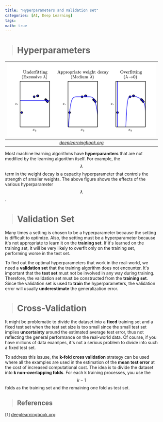 ```yaml
---
title: "Hyperparameters and Validation set"
categories: [AI, Deep Learning]
tags: 
math: true
---
```



> # Hyperparameters

|                      ![joint](/assets/img/DL/ch5_3.png)                       |
| :---------------------------------------------------------------------------: |
| _[deeplearningbook.org](https://www.deeplearningbook.org/contents/prob.html)_ |

Most machine learning algorithms have **hyperparamters** that are not modified by the learning algorithm itself. For example, the $$\lambda$$ term in the weight decay is a capacity hyperparameter that controls the strength of smaller weights. The above figure shows the effects of the various hyperparameter $$\lambda$$.

> # Validation Set

Many times a setting is chosen to be a hyperparameter because the setting is difficult to optimize. Also, the setting must be a hyperparameter because it's not appropriate to learn it on the **training set**. If it's learned on the training set, it will be very likely to overfit only on the training set, performing worse in the test set.

To find out the optimal hyperparameters that work in the real-world, we need a **validation set** that the training algorithm does not encounter. It's important that the **test set** must not be involved in any way during training. Therefore, the validation set must be constructed from the **training set**. Since the validation set is used to **train** the hyperparameters, the validation error will usually **underestimate** the generalization error.

> # Cross-Validation

It might be problematic to divide the dataset into a **fixed** training set and a fixed test set when the test set size is too small since the small test set implies **uncertainty** around the estimated average test error, thus not reflecting the general performance on the real-world data. Of course, if you have millions of data examlpes, it's not a serious problem to divide into such a fixed test set.

To address this issuse, the **k-fold cross validation** strategy can be used where all the examples are used in the estimation of the **mean test error** at the cost of increased computational cost. The idea is to divide the dataset into **k non-overlapping folds**. For each k training processes, you use the $$k-1$$ folds as the training set and the remaining one fold as test set.

> ## References

[1] [deeplearningbook.org](https://www.deeplearningbook.org/)
